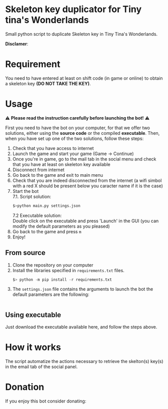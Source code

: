 # Skeleton key duplicator for Tiny tina's Wonderlands
 
Small python script to duplicate Skeleton key in Tiny Tina's Wonderlands.

**Disclamer**:

# Requirement

You need to have entered at least on shift code (in game or online) to obtain a skeleton key **(DO NOT TAKE THE KEY)**.

# Usage

:warning: **Please read the instruction carefully before launching the bot!** :warning:

First you need to have the bot on your computer, for that we offer two solutions, either using the **source code** or the compiled **executable**. Then, when you have set up one of the two solutions, follow these steps:

 1. Check that you have access to internet
 2. Launch the game and start your game (Game -> Continue) 
 3. Once you're in game, go to the mail tab in the social menu and check that you have at least on skeleton key available
 4. Disconnect from internet
 5. Go back to the game and exit to main menu
 6. Check that you are indeed disconnected from the internet (a wifi simbol with a red X should be present below you caracter name if it is the case)
 7. Start the bot  
  7.1. Script solution:  
    ```python
    $>python main.py settings.json
    ```  
    7.2 Executable solution:  
      Double click on the executable and press 'Launch' in the GUI (you can modify the default parameters as you pleased)  
 8. Go back to the game and press `m`
 9. Enjoy!

## From source 
1. Clone the repository on your computer
2. Install the libraries specified in `requirements.txt` files.
    ```python
    $> python -m pip install -r requirements.txt
    ```
3. The `settings.json` file contains the arguments to launch the bot the default parameters are the following:
   ```json
   ```

## Using executable

Just download the executable available here, and follow the steps above.

# How it works

The script automatize the actions necessary to retrieve the skelton(s) key(s) in the email tab of the social panel.

# Donation

If you enjoy this bot consider donating: 
